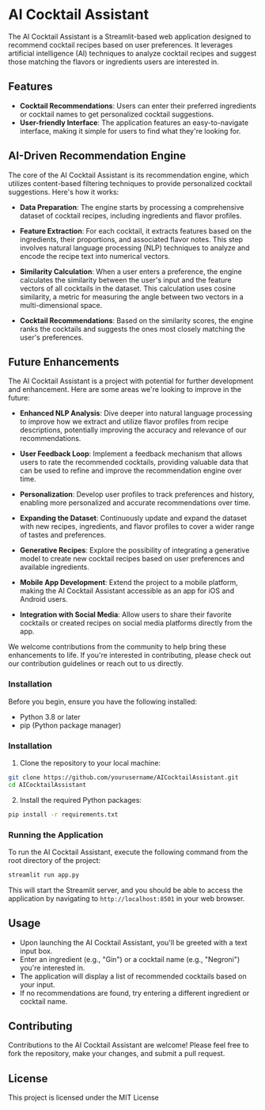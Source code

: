 
# AI Cocktail Assistant

The AI Cocktail Assistant is a Streamlit-based web application designed to recommend cocktail recipes based on user preferences. It leverages artificial intelligence (AI) techniques to analyze cocktail recipes and suggest those matching the flavors or ingredients users are interested in.

## Features

- **Cocktail Recommendations**: Users can enter their preferred ingredients or cocktail names to get personalized cocktail suggestions.
- **User-friendly Interface**: The application features an easy-to-navigate interface, making it simple for users to find what they're looking for.

## AI-Driven Recommendation Engine

The core of the AI Cocktail Assistant is its recommendation engine, which utilizes content-based filtering techniques to provide personalized cocktail suggestions. Here's how it works:

- **Data Preparation**: The engine starts by processing a comprehensive dataset of cocktail recipes, including ingredients and flavor profiles.

- **Feature Extraction**: For each cocktail, it extracts features based on the ingredients, their proportions, and associated flavor notes. This step involves natural language processing (NLP) techniques to analyze and encode the recipe text into numerical vectors.

- **Similarity Calculation**: When a user enters a preference, the engine calculates the similarity between the user's input and the feature vectors of all cocktails in the dataset. This calculation uses cosine similarity, a metric for measuring the angle between two vectors in a multi-dimensional space.

- **Cocktail Recommendations**: Based on the similarity scores, the engine ranks the cocktails and suggests the ones most closely matching the user's preferences.


## Future Enhancements

The AI Cocktail Assistant is a project with potential for further development and enhancement. Here are some areas we're looking to improve in the future:

- **Enhanced NLP Analysis**: Dive deeper into natural language processing to improve how we extract and utilize flavor profiles from recipe descriptions, potentially improving the accuracy and relevance of our recommendations.

- **User Feedback Loop**: Implement a feedback mechanism that allows users to rate the recommended cocktails, providing valuable data that can be used to refine and improve the recommendation engine over time.

- **Personalization**: Develop user profiles to track preferences and history, enabling more personalized and accurate recommendations over time.

- **Expanding the Dataset**: Continuously update and expand the dataset with new recipes, ingredients, and flavor profiles to cover a wider range of tastes and preferences.

- **Generative Recipes**: Explore the possibility of integrating a generative model to create new cocktail recipes based on user preferences and available ingredients.

- **Mobile App Development**: Extend the project to a mobile platform, making the AI Cocktail Assistant accessible as an app for iOS and Android users.

- **Integration with Social Media**: Allow users to share their favorite cocktails or created recipes on social media platforms directly from the app.

We welcome contributions from the community to help bring these enhancements to life. If you're interested in contributing, please check out our contribution guidelines or reach out to us directly.







### Installation

Before you begin, ensure you have the following installed:
- Python 3.8 or later
- pip (Python package manager)

### Installation

1. Clone the repository to your local machine:

```bash
git clone https://github.com/yourusername/AICocktailAssistant.git
cd AICocktailAssistant
```

2. Install the required Python packages:

```bash
pip install -r requirements.txt
```

### Running the Application

To run the AI Cocktail Assistant, execute the following command from the root directory of the project:

```bash
streamlit run app.py
```

This will start the Streamlit server, and you should be able to access the application by navigating to `http://localhost:8501` in your web browser.

## Usage

- Upon launching the AI Cocktail Assistant, you'll be greeted with a text input box.
- Enter an ingredient (e.g., "Gin") or a cocktail name (e.g., "Negroni") you're interested in.
- The application will display a list of recommended cocktails based on your input.
- If no recommendations are found, try entering a different ingredient or cocktail name.

## Contributing

Contributions to the AI Cocktail Assistant are welcome! Please feel free to fork the repository, make your changes, and submit a pull request.

## License

This project is licensed under the MIT License

